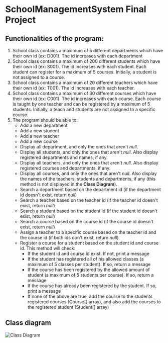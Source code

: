 # SchoolManagementSystem Final Project

## Functionalities of the program:
1. School class contains a maximum of 5 different departments which have their own id (ex: D001). The id increases with each department
2. School class contains a maximum of 200 different students which have their own id (ex: S001). The id increases with each student. Each student can register for a maximum of 5 courses. Initially, a student is not assigned to a course.
3. School class contains a maximum of 20 different teachers which have their own id (ex: T001). The id increases with each teacher.
4. School class contains a maximum of 30 different courses which have their own id (ex: C001). The id increases with each course. Each course is taught by one teacher and can be registered by a maximum of 5 students. Initially, a teach and students are not assigned to a specific course.
5. The program should be able to:
   - Add a new department
   - Add a new student
   - Add a new teacher
   - Add a new course
   - Display all department, and only the ones that aren't *null*.
   - Display all students, and only the ones that aren't *null*. Also display registered departments and names, if any.
   - Display all teachers, and only the ones that aren't *null*. Also display registered courses and departments, if any.
   - Display all courses, and only the ones that aren't *null*. Also display the names of the teachers, students and departments, if any (this method is not displayed in the **Class Diagram**).
   - Search a department based on the department id (if the department id doesn't exist, return *null*)
   - Search a teacher based on the teacher id (if the teacher id doesn't exist, return *null*)
   - Search a student based on the student id (if the student id doesn't exist, return *null*)
   - Search a course based on the course id (if the course id doesn't exist, return *null*)
   - Assign a teacher to a specific course based on the teacher id and the course id (if both ids don't exist, return *null*)
   - Register a course for a student based on the student id and course id. This method will check:
     * If the student id and course id exist. If not, print a message
     * If the student has registered all of his allowed classes (a maximum of 5 classes per student). If so, return a message
     * If the course has been registered by the allowed amount of student (a maximum of 5 students per course). If so, return a message
     * If the course has already been registered by the student. If so, print a message
     * If none of the above are true, add the course to the students registered courses (Course[] array), and also add the courses to the registered student (Student[] array)

## Class diagram
  ![Class Diagram](https://github.com/AryA-65/SchoolManagementSystem/assets/113271844/450c99af-2f4d-4ac7-b73f-357e9f73e1ae)
